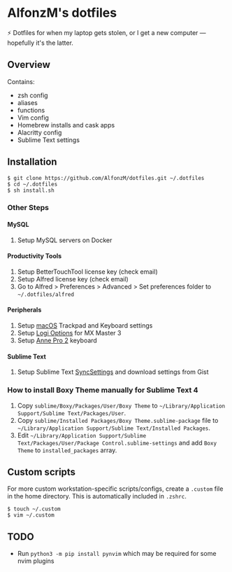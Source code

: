 # AlfonzM's dotfiles

⚡️ Dotfiles for when my laptop gets stolen, or I get a new computer — hopefully it's the latter.

## Overview

Contains:

- zsh config
- aliases
- functions
- Vim config
- Homebrew installs and cask apps
- Alacritty config
- Sublime Text settings

## Installation

```
$ git clone https://github.com/AlfonzM/dotfiles.git ~/.dotfiles
$ cd ~/.dotfiles
$ sh install.sh
```

### Other Steps

#### MySQL
1. Setup MySQL servers on Docker

#### Productivity Tools
1. Setup BetterTouchTool license key (check email)
1. Setup Alfred license key (check email)
1. Go to Alfred > Preferences > Advanced > Set preferences folder to `~/.dotfiles/alfred`

#### Peripherals
1. Setup [macOS](/macos) Trackpad and Keyboard settings
1. Setup [Logi Options](/mouse) for MX Master 3
1. Setup [Anne Pro 2](/keyboards/annepro2) keyboard

#### Sublime Text
1. Setup Sublime Text [SyncSettings](https://packagecontrol.io/packages/Sync%20Settings) and download settings from Gist

### How to install Boxy Theme manually for Sublime Text 4

1. Copy `sublime/Boxy/Packages/User/Boxy Theme` to `~/Library/Application Support/Sublime Text/Packages/User`.
1. Copy `sublime/Installed Packages/Boxy Theme.sublime-package` file to `~/Library/Application Support/Sublime Text/Installed Packages`.
1. Edit `~/Library/Application Support/Sublime Text/Packages/User/Package Control.sublime-settings` and add `Boxy Theme` to `installed_packages` array.

## Custom scripts

For more custom workstation-specific scripts/configs, create a `.custom` file in the home directory. This is automatically included in `.zshrc`.

```
$ touch ~/.custom
$ vim ~/.custom
```

## TODO

- Run `python3 -m pip install pynvim` which may be required for some nvim plugins
